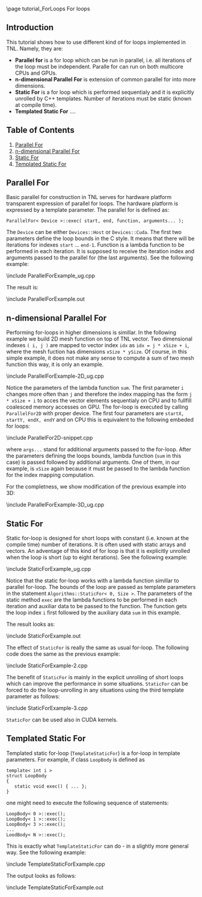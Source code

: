 \page tutorial_ForLoops For loops

## Introduction

This tutorial shows how to use different kind of for loops implemented in TNL. Namely, they are:

* **Parallel for** is a for loop which can be run in parallel, i.e. all iterations of the loop must be independent. Paralle for can run on both multicore CPUs and GPUs.
* **n-dimensional Parallel For** is extension of common parallel for into more dimensions.
* **Static For** is a for loop which is performed sequentialy and it is explicitly unrolled by C++ templates. Number of iterations must be static (known at compile time).
* **Templated Static For** ....

## Table of Contents
1. [Parallel For](#parallel_for)
2. [n-dimensional Parallel For](#n_dimensional_parallel_for)
3. [Static For](#static_for)
4. [Templated Static For](#templated_static_for)

## Parallel For<a name="parallel_for"></a>

Basic parallel for construction in TNL serves for hardware platform transparent expression of parallel for loops. The hardware platform is expressed by a template parameter. The parallel for is defined as:

```
ParallelFor< Device >::exec( start, end, function, arguments... );
```

The `Device` can be either `Devices::Host` or `Devices::Cuda`. The first two parameters define the loop bounds in the C style. It means that there will be iterations for indexes `start` ... `end-1`. Function is a lambda function to be performed in each iteration. It is supposed to receive the iteration index and arguments passed to the parallel for (the last arguments). See the following example:

\include ParallelForExample_ug.cpp

The result is:

\include ParallelForExample.out 

## n-dimensional Parallel For<a name="n_dimensional_parallel_for"></a>

Performing for-loops in higher dimensions is simillar. In the following example we build 2D mesh function on top of TNL vector. Two dimensional indexes `( i, j )` are mapped to vector index `idx` as `idx = j * xSize + i`, where the mesh fuction has dimensions `xSize * ySize`. Of course, in this simple example, it does not make any sense to compute a sum of two mesh function this way, it is only an example.

\include ParallelForExample-2D_ug.cpp

Notice the parameters of the lambda function `sum`. The first parameter `i` changes more often than `j` and therefore the index mapping has the form `j * xSize + i` to acces the vector elements sequentialy on CPU and to fullfill coalesced memory accesses on GPU. The for-loop is executed by calling `ParallelFor2D` with proper device. The first four parameters are `startX, startY, endX, endY` and on CPU this is equivalent to the following embeded for loops:

\include ParallelFor2D-snippet.cpp

where `args...` stand for additional arguments passed to the for-loop. After the parameters defining the loops bounds, lambda function (`sum` in this case) is passed followed by additional arguments. One of them, in our example, is `xSize` again because it must be passed to the lambda function for the index mapping computation.

For the completness, we show modification of the previous example into 3D:

\include ParallelForExample-3D_ug.cpp

## Static For<a name="static_for"></a>

Static for-loop is designed for short loops with constant (i.e. known at the compile time) number of iterations. It is often used with static arrays and vectors. An adventage of this kind of for loop is that it is explicitly unrolled when the loop is short (up to eight iterations). See the following example:

\include StaticForExample_ug.cpp

Notice that the static for-loop works with a lambda function simillar to parallel for-loop. The bounds of the loop are passed as template parameters in the statement `Algorithms::StaticFor< 0, Size >`. The parameters of the static method `exec` are the lambda functions to be performed in each iteration and auxiliar data to be passed to the function. The function gets the loop index `i` first followed by the auxiliary data `sum` in this example. 

The result looks as:

\include StaticForExample.out

The effect of `StaticFor` is really the same as usual for-loop. The following code does the same as the previous example:

\include StaticForExample-2.cpp

The benefit of `StaticFor` is mainly in the explicit unrolling of short loops which can improve the performance in some situations. `StaticFor` can be forced to do the loop-unrolling in any situations using the third template parameter as follows:

\include StaticForExample-3.cpp

`StaticFor` can be used also in CUDA kernels.

## Templated Static For<a name="templated_static_for"></a>

Templated static for-loop (`TemplateStaticFor`) is a for-loop in template parameters. For example, if class `LoopBody` is defined as

```
template< int i >
struct LoopBody
{
   static void exec() { ... };
}
```

one might need to execute the following sequence of statements:

```
LoopBody< 0 >::exec();
LoopBody< 1 >::exec();
LoopBody< 3 >::exec();
...
LoodBody< N >::exec();
```

This is exactly what `TemplateStaticFor` can do - in a slightly more general way. See the following example:

\include TemplateStaticForExample.cpp

The output looks as follows:

\include TemplateStaticForExample.out
